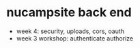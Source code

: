 # nucampsite back end

- week 4: security, uploads, cors, oauth
- week 3 workshop: authenticate authorize
